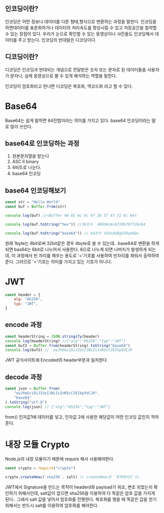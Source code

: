 ## 인코딩이란?

인코딩은 어떤 정보나 데이터를 다른 형태,형식으로 변환하는 과정을 말한다. 인코딩을 하면데이터를 표준화하거나 데이터의 처리속도를 향상시킬 수 있고 저장공간을 절약할 수 있는 장점이 있다. 우리가 눈으로 확인할 수 있는 동영상이나 사진들도 인코딩해서 데이터를 주고 받는다. 인코딩의 반대말은 디코딩이다.

## 디코딩이란?

디코딩은 인코딩과 반대되는 개념으로 전달받은 숫자 또는 문자로 된 데이터들을 사용자가 문자나, 실제 동영상으로 볼 수 있게 해석하는 역할을 말한다.

인코딩이 암호화라고 한나면 디코딩은 복호화, 역코드화 라고 할 수 있다.

# Base64

Base64는 쉽게 말하면 64진법이라는 의미를 가지고 있다.
base64 인코딩이라는 말로 많이 쓰인다.

## base64로 인코딩하는 과정

1. 원본문자열을 받는다
2. ASC II binary
3. 6비트로 나눈다.
4. base64 인코딩

## base64 인코딩해보기

```js
const str = "Hello World"
const buf = Buffer.from(str)

console.log(buf) //<Buffer 48 65 6c 6c 6f 20 57 6f 72 6c 64>

console.log(buf.toString("hex")) //16진수  48656c6c6f20576f726c64

console.log(buf.toString("base64")) // 64진수 SGVsbG8gV29ybGQ=
```

원래 1byte는 8bit로써 32bit같은 경우 4byte로 쓸 수 있는데.. base64로 변환을 하게되면 bas64는 6bit로 나누어서 사용한다. 6으로 나누게 되면 나머지가 발생하게 되는데, 이 과정에서 빈 자리를 채우는 용도로 '='기호를 사용하여 빈자리를 채워서 출력하여준다. 그러므로 '='기호는 의미를 가지고 있는 기호가 아니다.

# JWT

```js
const header = {
    alg: "HS256",
    typ: "JWT",
}
```

## encode 과정

```js
const headerString = JSON.stringify(header)
console.log(headerString) //{"alg":"HS256","typ":"JWT"}
const buf2 = Buffer.from(headerString).toString("base64")
console.log(buf2) //  eyJhbGciOiJIUzI1NiIsInR5cCI6IkpXVCJ9
```

JWT 공식사이트에 Encoded의 header부분과 일치한다.

## decode 과정

```js
const json = Buffer.from(
    "eyJhbGciOiJIUzI1NiIsInR5cCI6IkpXVCJ9",
    "base64"
).toString("utf-8")
console.log(json) // {"alg":"HS256","typ":"JWT"}
```

from() 인자값1에 데이터를 넣고, 인자값 2에 사용한 해당값이 어떤 인코딩 값인지 적어준다.

# 내장 모듈 Crypto

Node.js의 내장 모듈이기 때문에 require 해서 사용해야한다.

```js
const crypto = require("crypto")

crypto.createHmac(`sha256`, salt) // createHmac은 `정적메서드`다.
```

JWT에서 Signature을 만드는 목적이 headerd와 payload가 위조, 변조 되었는지 확인하기 위해서인데, salt값이 없으면 sha256을 이용하여 다 똑같은 암호 값을 가지게 된다..
그래서 salt 값을 넣어서 암호화를 진행한다. 복호화를 했을 때 똑같은 값을 얻기 위해서는 반드시 salt를 이용하여 암호화를 해야한다.
